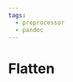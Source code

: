 ```yaml
---
tags:
  - preprocessor
  - pandoc
---
```


# Flatten

<include repo_url="https://github.com/foliant-docs/foliantcontrib.flatten.git" path="README.md" sethead="2" nohead="true"></include>
